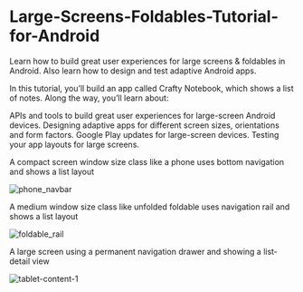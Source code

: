 # Large-Screens-Foldables-Tutorial-for-Android
Learn how to build great user experiences for large screens &amp; foldables in Android. Also learn how to design and test adaptive Android apps.

In this tutorial, you’ll build an app called Crafty Notebook, which shows a list of notes. Along the way, you’ll learn about:

APIs and tools to build great user experiences for large-screen Android devices.
Designing adaptive apps for different screen sizes, orientations and form factors.
Google Play updates for large-screen devices.
Testing your app layouts for large screens.

A compact screen window size class like a phone uses bottom navigation and shows a list layout

![phone_navbar](https://user-images.githubusercontent.com/59041442/197339879-4aaaf89d-d964-4b68-ae8c-46f0acc88699.png)


A medium window size class like unfolded foldable uses navigation rail and shows a list layout

![foldable_rail](https://user-images.githubusercontent.com/59041442/197339971-bb65c6de-d322-49b3-b8a4-c73994f497ec.png)


A large screen using a permanent navigation drawer and showing a list-detail view

![tablet-content-1](https://user-images.githubusercontent.com/59041442/197340010-9492afa5-5104-4d7e-bced-7a4e5b64b619.png)
